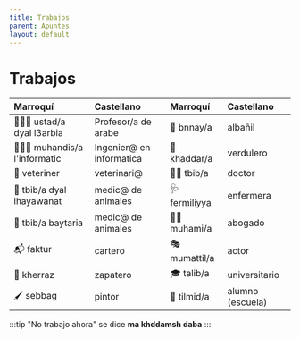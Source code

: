 ```yaml
---
title: Trabajos
parent: Apuntes
layout: default
---
```


# Trabajos

| Marroquí                        | Castellano               | Marroquí       | Castellano       |
|:--------------------------------|:-------------------------|:---------------|:-----------------|
| 🧑🏽‍🏫 ustad/a dyal l3arbia    | Profesor/a de arabe      | 🧱 bnnay/a     | albañil          |
| 🧑🏾‍💻 muhandis/a l'informatic | Ingenier@ en informatica | 🥦 khaddar/a   | verdulero        |
| 🐶 veteriner                    | veterinari@              | 👨‍⚕️ tbib/a   | doctor           |
| 🐶 tbib/a dyal lhayawanat       | medic@ de animales       | 🩺 fermiliyya  | enfermera        |
| 🐶 tbib/a baytaria              | medic@ de animales       | 👨‍⚖️ muhami/a | abogado          |
| 📬 faktur                       | cartero                  | 🎭 mumattil/a  | actor            |
| 👞 kherraz                      | zapatero                 | 🎓 talib/a     | universitario    |
| 🖌️ sebbag                      | pintor                   | 🎒 tilmid/a    | alumno (escuela) |

:::tip
"No trabajo ahora" se dice **ma khddamsh daba**
:::